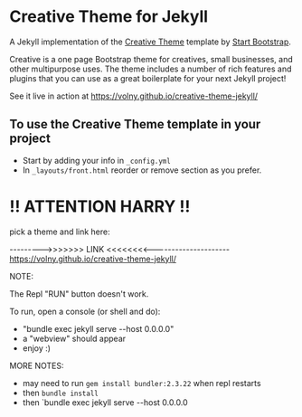 # Creative Theme for Jekyll

A Jekyll implementation of the [Creative Theme](http://startbootstrap.com/template-overviews/creative/) template by [Start Bootstrap](http://startbootstrap.com).

Creative is a one page Bootstrap theme for creatives, small businesses, and other multipurpose uses.
The theme includes a number of rich features and plugins that you can use as a great boilerplate for your next Jekyll project! 

See it live in action at <https://volny.github.io/creative-theme-jekyll/>

## To use the Creative Theme template in your project

- Start by adding your info in `_config.yml`
- In `_layouts/front.html` reorder or remove section as you prefer.



# !! ATTENTION HARRY !!
pick a theme and link here:

--------->>>>>>>    LINK <<<<<<<<---------------------
https://volny.github.io/creative-theme-jekyll/

NOTE:

The Repl "RUN" button doesn't work.

To run, open a console (or shell and do):
* "bundle exec jekyll serve --host 0.0.0.0"
* a "webview" should appear
* enjoy :)

MORE NOTES:
* may need to run `gem install bundler:2.3.22` when repl restarts
* then `bundle install`
* then `bundle exec jekyll serve --host 0.0.0.0